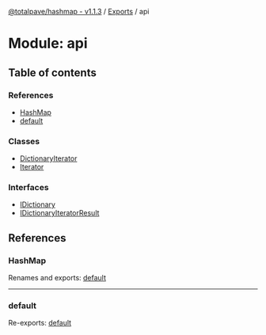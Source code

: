 [@totalpave/hashmap - v1.1.3](../README.md) / [Exports](../modules.md) / api

# Module: api

## Table of contents

### References

- [HashMap](api.md#hashmap)
- [default](api.md#default)

### Classes

- [DictionaryIterator](../classes/api.DictionaryIterator.md)
- [Iterator](../classes/api.Iterator.md)

### Interfaces

- [IDictionary](../interfaces/api.IDictionary.md)
- [IDictionaryIteratorResult](../interfaces/api.IDictionaryIteratorResult.md)

## References

### HashMap

Renames and exports: [default](../classes/HashMap.default.md)

___

### default

Re-exports: [default](../classes/HashMap.default.md)
